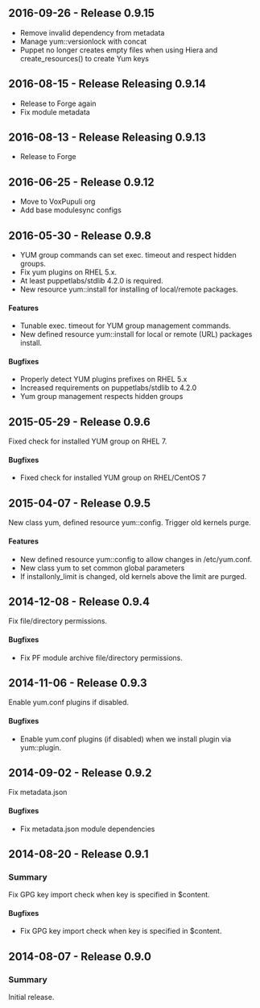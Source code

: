 ## 2016-09-26 - Release 0.9.15

- Remove invalid dependency from metadata
- Manage yum::versionlock with concat
- Puppet no longer creates empty files when using Hiera and create_resources()
  to create Yum keys

## 2016-08-15 - Release Releasing 0.9.14

- Release to Forge again
- Fix module metadata

## 2016-08-13 - Release Releasing 0.9.13

- Release to Forge

## 2016-06-25 - Release 0.9.12

- Move to VoxPupuli org
- Add base modulesync configs

## 2016-05-30 - Release 0.9.8

- YUM group commands can set exec. timeout and respect hidden groups.
- Fix yum plugins on RHEL 5.x.
- At least puppetlabs/stdlib 4.2.0 is required.
- New resource yum::install for installing of local/remote packages.

#### Features

- Tunable exec. timeout for YUM group management commands.
- New defined resource yum::install for local or remote (URL) packages install.

#### Bugfixes

- Properly detect YUM plugins prefixes on RHEL 5.x
- Increased requirements on puppetlabs/stdlib to 4.2.0
- Yum group management respects hidden groups

## 2015-05-29 - Release 0.9.6

Fixed check for installed YUM group on RHEL 7.

#### Bugfixes

- Fixed check for installed YUM group on RHEL/CentOS 7

## 2015-04-07 - Release 0.9.5

New class yum, defined resource yum::config. Trigger old kernels purge.

#### Features

- New defined resource yum::config to allow changes in /etc/yum.conf.
- New class yum to set common global parameters
- If installonly\_limit is changed, old kernels above the limit are purged.

## 2014-12-08 - Release 0.9.4

Fix file/directory permissions.

#### Bugfixes

- Fix PF module archive file/directory permissions.

## 2014-11-06 - Release 0.9.3

Enable yum.conf plugins if disabled.

#### Bugfixes

- Enable yum.conf plugins (if disabled) when we
  install plugin via yum::plugin.

## 2014-09-02 - Release 0.9.2

Fix metadata.json

#### Bugfixes

- Fix metadata.json module dependencies

## 2014-08-20 - Release 0.9.1

### Summary

Fix GPG key import check when key is specified in $content.

#### Bugfixes

- Fix GPG key import check when key is specified in $content.

## 2014-08-07 - Release 0.9.0

### Summary

Initial release.

